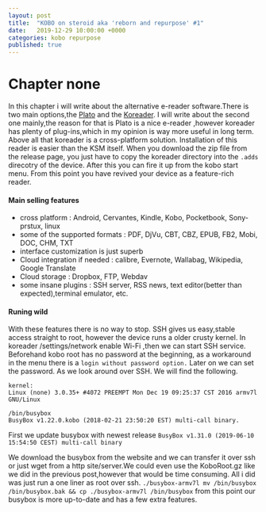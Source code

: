```yaml
---
layout: post
title:  "KOBO on steroid aka 'reborn and repurpose' #1"
date:   2019-12-29 10:00:00 +0000
categories: kobo repurpose
published: true
---
```

# Chapter none
In this chapter i will write about the alternative e-reader software.There is two main options,the [Plato](https://github.com/baskerville/plato) and the [Koreader](https://github.com/koreader/koreader). I will write about the second one mainly,the reason for that is Plato is a nice e-reader ,however koreader has plenty of plug-ins,which in my opinion is way more useful in long term. Above all that koreader is a cross-platform solution. Installation of this reader is easier than the KSM itself. When you download the zip file from the release page, you just have to copy the koreader directory into the `.adds` direcotry of the device. After this you can fire it up from the kobo start menu.
From this point you have revived your device as a feature-rich reader.

#### Main selling features

- cross platform : Android, Cervantes, Kindle, Kobo, Pocketbook, Sony-prstux, linux
- some of the supported formats : PDF, DjVu, CBT, CBZ, EPUB, FB2, Mobi, DOC, CHM, TXT
- interface customization is just superb
- Cloud integration if needed : calibre, Evernote, Wallabag, Wikipedia, Google Translate
- Cloud storage : Dropbox, FTP, Webdav
- some insane plugins : SSH server, RSS news, text editor(better than expected),terminal emulator, etc.

#### Runing wild

With these features there is no way to stop.
SSH gives us easy,stable access straight to root, however the device runs a older crusty kernel.
In koreader /settings/network enable Wi-Fi ,then we can start SSH service. Beforehand kobo root has no password at the beginning, as a workaround in the menu there is a `login without password option.` Later on we can set the password.
As we look around over SSH. We will find the following.
```
kernel:
Linux (none) 3.0.35+ #4072 PREEMPT Mon Dec 19 09:25:37 CST 2016 armv7l GNU/Linux

/bin/busybox
BusyBox v1.22.0.kobo (2018-02-21 23:50:20 EST) multi-call binary.
```
First we update busybox with newest release  `BusyBox v1.31.0 (2019-06-10 15:54:50 CEST) multi-call binary`

We download the busybox from the website and we can transfer it over ssh or just wget from a http site/server.We could even use the KoboRoot.gz like we did in the previous post,however that would be time consuming.
All i did was just run a one liner as root over ssh. `./busybox-armv7l mv /bin/busybox /bin/busybox.bak && cp ./busybox-armv7l /bin/busybox` from this point our busybox is more up-to-date and has a few extra features.
